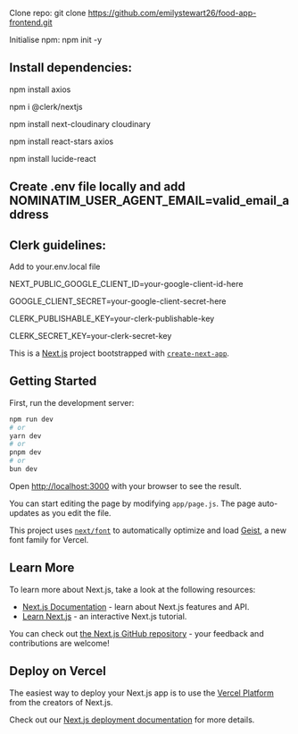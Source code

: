 Clone repo: git clone https://github.com/emilystewart26/food-app-frontend.git

Initialise npm: npm init -y

## Install dependencies:

npm install axios

npm i @clerk/nextjs

npm install next-cloudinary cloudinary

 npm install react-stars axios

 npm install lucide-react

## Create .env file locally and add NOMINATIM_USER_AGENT_EMAIL=valid_email_address

## Clerk guidelines:

Add to your.env.local file 

NEXT_PUBLIC_GOOGLE_CLIENT_ID=your-google-client-id-here

GOOGLE_CLIENT_SECRET=your-google-client-secret-here

CLERK_PUBLISHABLE_KEY=your-clerk-publishable-key

CLERK_SECRET_KEY=your-clerk-secret-key


















This is a [Next.js](https://nextjs.org) project bootstrapped with [`create-next-app`](https://github.com/vercel/next.js/tree/canary/packages/create-next-app).

## Getting Started

First, run the development server:

```bash
npm run dev
# or
yarn dev
# or
pnpm dev
# or
bun dev
```

Open [http://localhost:3000](http://localhost:3000) with your browser to see the result.

You can start editing the page by modifying `app/page.js`. The page auto-updates as you edit the file.

This project uses [`next/font`](https://nextjs.org/docs/app/building-your-application/optimizing/fonts) to automatically optimize and load [Geist](https://vercel.com/font), a new font family for Vercel.

## Learn More

To learn more about Next.js, take a look at the following resources:

- [Next.js Documentation](https://nextjs.org/docs) - learn about Next.js features and API.
- [Learn Next.js](https://nextjs.org/learn) - an interactive Next.js tutorial.

You can check out [the Next.js GitHub repository](https://github.com/vercel/next.js) - your feedback and contributions are welcome!

## Deploy on Vercel

The easiest way to deploy your Next.js app is to use the [Vercel Platform](https://vercel.com/new?utm_medium=default-template&filter=next.js&utm_source=create-next-app&utm_campaign=create-next-app-readme) from the creators of Next.js.

Check out our [Next.js deployment documentation](https://nextjs.org/docs/app/building-your-application/deploying) for more details.
